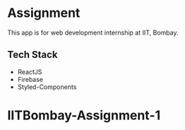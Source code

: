 # Assignment

This app is for web development internship at IIT, Bombay.

## Tech Stack

- ReactJS
- Firebase
- Styled-Components
# IITBombay-Assignment-1
